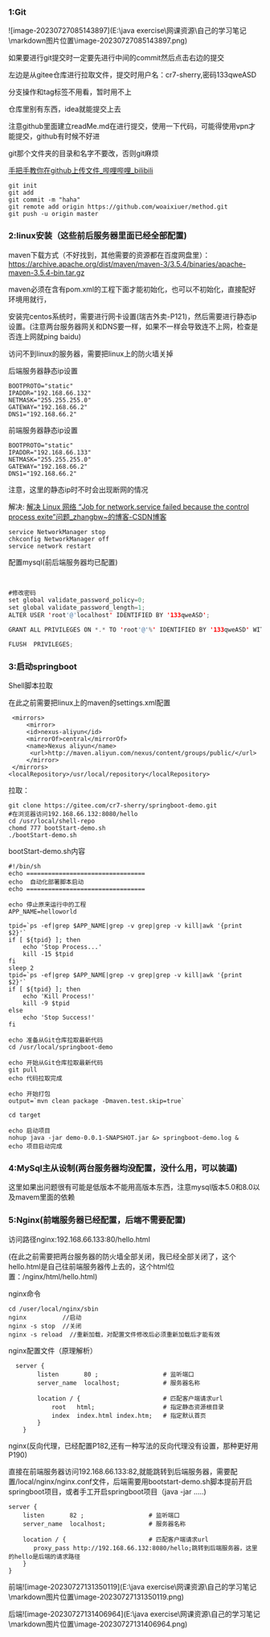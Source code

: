 ### 1:Git

![image-20230727085143897](E:\java exercise\网课资源\自己的学习笔记\markdown图片位置\image-20230727085143897.png)

如果要进行git提交时一定要先进行中间的commit然后点击右边的提交

左边是从gitee仓库进行拉取文件，提交时用户名：cr7-sherry,密码133qweASD

分支操作和tag标签不用看，暂时用不上

仓库里别有东西，idea就能提交上去

注意github里面建立readMe.md在进行提交，使用一下代码，可能得使用vpn才能提交，github有时候不好进

git那个文件夹的目录和名字不要改，否则git麻烦

[手把手教你在github上传文件_哔哩哔哩_bilibili](https://www.bilibili.com/video/BV1Xs4y1i7id/?spm_id_from=333.337.search-card.all.click&vd_source=b5a2d62f8bc81232911e324d603b1275)

```
git init
git add
git commit -m "haha"
git remote add origin https://github.com/woaixiuer/method.git
git push -u origin master
```



### 2:linux安装（这些前后服务器里面已经全部配置)

maven下载方式（不好找到，其他需要的资源都在百度网盘里）： https://archive.apache.org/dist/maven/maven-3/3.5.4/binaries/apache-maven-3.5.4-bin.tar.gz

maven必须在含有pom.xml的工程下面才能初始化，也可以不初始化，直接配好环境用就行，

安装完centos系统时，需要进行网卡设置(瑞吉外卖-P121)，然后需要进行静态ip设置。(注意两台服务器网关和DNS要一样，如果不一样会导致连不上网，检查是否连上网就ping baidu)

访问不到linux的服务器，需要把linux上的防火墙关掉

后端服务器静态ip设置

```
BOOTPROTO="static"
IPADDR="192.168.66.132"
NETMASK="255.255.255.0"
GATEWAY="192.168.66.2"
DNS1="192.168.66.2"
```

前端服务器静态ip设置

```
BOOTPROTO="static"
IPADDR="192.168.66.133"
NETMASK="255.255.255.0"
GATEWAY="192.168.66.2"
DNS1="192.168.66.2"
```

注意，这里的静态ip时不时会出现断网的情况

解决: [解决 Linux 网络 “Job for network.service failed because the control process exite”问题_zhangbw~的博客-CSDN博客](https://blog.csdn.net/VariatioZbw/article/details/107482739)

```
service NetworkManager stop
chkconfig NetworkManager off 
service network restart
```



配置mysql(前后端服务器均已配置)

​	

```java
#修改密码
set global validate_password_policy=0; 
set global validate_password_length=1;
ALTER USER 'root'@'localhost' IDENTIFIED BY '133qweASD';

GRANT ALL PRIVILEGES ON *.* TO 'root'@'%' IDENTIFIED BY '133qweASD' WITH GRANT OPTION;

FLUSH  PRIVILEGES;
```

### 3:启动springboot

Shell脚本拉取

在此之前需要把linux上的maven的settings.xml配置

```
 <mirrors>
     <mirror>
     <id>nexus-aliyun</id>
     <mirrorOf>central</mirrorOf>
     <name>Nexus aliyun</name>
      <url>http://maven.aliyun.com/nexus/content/groups/public/</url> 
     </mirror>
 </mirrors>
<localRepository>/usr/local/repository</localRepository>
```

拉取：

```
git clone https://gitee.com/cr7-sherry/springboot-demo.git
#在浏览器访问192.168.66.132:8080/hello
cd /usr/local/shell-repo
chomd 777 bootStart-demo.sh 
./bootStart-demo.sh
```

bootStart-demo.sh内容

```
#!/bin/sh
echo =================================
echo  自动化部署脚本启动
echo =================================

echo 停止原来运行中的工程
APP_NAME=helloworld

tpid=`ps -ef|grep $APP_NAME|grep -v grep|grep -v kill|awk '{print $2}'`
if [ ${tpid} ]; then
    echo 'Stop Process...'
    kill -15 $tpid
fi
sleep 2
tpid=`ps -ef|grep $APP_NAME|grep -v grep|grep -v kill|awk '{print $2}'`
if [ ${tpid} ]; then
    echo 'Kill Process!'
    kill -9 $tpid
else
    echo 'Stop Success!'
fi

echo 准备从Git仓库拉取最新代码
cd /usr/local/springboot-demo

echo 开始从Git仓库拉取最新代码
git pull
echo 代码拉取完成

echo 开始打包
output=`mvn clean package -Dmaven.test.skip=true`

cd target

echo 启动项目
nohup java -jar demo-0.0.1-SNAPSHOT.jar &> springboot-demo.log &
echo 项目启动完成

```

### 4:MySql主从设制(两台服务器均没配置，没什么用，可以装逼)

这里如果出问题很有可能是低版本不能用高版本东西，注意mysql版本5.0和8.0以及mavem里面的依赖

### 5:Nginx(前端服务器已经配置，后端不需要配置)



访问路径nginx:192.168.66.133:80/hello.html

(在此之前需要把两台服务器的防火墙全部关闭，我已经全部关闭了，这个hello.html是自己往前端服务器传上去的，这个html位置：/nginx/html/hello.html)

nginx命令

```
cd /user/local/nginx/sbin
nginx          //启动
nginx -s stop  //关闭
nginx -s reload  //重新加载，对配置文件修改后必须重新加载后才能有效
```

nginx配置文件（原理解析）

```
  server {
        listen       80 ;                  # 监听端口
        server_name  localhost;            # 服务器名称

        location / {                       # 匹配客户端请求url
            root   html;                   # 指定静态资源根目录
            index  index.html index.htm;   # 指定默认首页
        }
    }

```

nginx(反向代理，已经配置P182,还有一种写法的反向代理没有设置，那种更好用P190)

直接在前端服务器访问192.168.66.133:82,就能跳转到后端服务器，需要配置/local/nginx/nginx.conf文件，后端需要用bootstart-demo.sh脚本提前开启springboot项目，或者手工开启springboot项目（java -jar .....)



```
server {
    listen       82 ;                  # 监听端口
    server_name  localhost;            # 服务器名称

    location / {                       # 匹配客户端请求url
       proxy_pass http://192.168.66.132:8080/hello;跳转到后端服务器，这里的hello是后端的请求路径
    }
}
```

前端![image-20230727131350119](E:\java exercise\网课资源\自己的学习笔记\markdown图片位置\image-20230727131350119.png)

后端![image-20230727131406964](E:\java exercise\网课资源\自己的学习笔记\markdown图片位置\image-20230727131406964.png)

